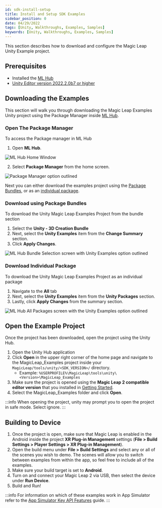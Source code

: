 ```yaml
---
id: sdk-install-setup
title: Install and Setup SDK Examples
sidebar_position: 0
date: 04/29/2022
tags: [Unity, Walkthroughs, Examples, Samples]
keywords: [Unity, Walkthroughs, Examples, Samples]
---
```


This section describes how to download and configure the Magic Leap Unity Example project.

## Prerequisites

- Installed the [ML Hub](/docs/guides/getting-started/install-the-tools.md)
- [Unity Editor version 2022.2.0b7 or higher](/docs/guides/unity/getting-started/install-the-tools.md#install-unity-editor)

## Downloading the Examples

This section will walk you through downloading the Magic Leap Examples Unity project using the Package Manager inside [ML Hub](/docs/guides/getting-started/install-the-tools.md).

### Open The Package Manager

To access the Package manager in ML Hub

1. Open **ML Hub**.

![ML Hub Home Window](/img/ml-hub/ml_hub.png)

2. Select **Package Manager** from the home screen.

![Package Manager option outlined](/img/ml-hub/package_manager_link.png)

Next you can either download the examples project using the [Package Bundles](#download-using-package-bundles), or as an [individual package](#download-individual-package).

### Download using Package Bundles

To download the Unity Magic Leap Examples Project from the bundle section

1. Select the **Unity - 3D Creation Bundle**
2. Next, select the **Unity Examples** item from the **Change Summary** section.
3. Click **Apply Changes**.

![ML Hub Bundle Selection screen with Unity Examples option outlined](/img/ml-hub/unity_bundle_examples.png)

### Download Individual Package

To download the Unity Magic Leap Examples Project as an individual package

1. Navigate to the **All** tab
2. Next, select the **Unity Examples** item from the **Unity Packages** section.
3. Lastly, click **Apply Changes** from the summary section.

![ML Hub All Packages screen with the Unity Examples option outlined](/img/ml-hub/unity_examples.png)

## Open the Example Project

Once the project has been downloaded, open the project using the Unity Hub.

1. Open the Unity Hub application
2. Click **Open** in the upper right corner of the home page and navigate to the MagicLeap_Examples project inside your `MagicLeap/tools/unity/<SDK_VERSION>/` directory.
   - Example: `%USERPROFILE%\MagicLeap\tools\unity\<Version>\MagicLeap_Examples`
3. Make sure the project is opened using the **Magic Leap 2 compatible editor version** that you installed in [Getting Started](/docs/guides/unity/getting-started/install-the-tools.md#install-unity-editor).
4. Select the MagicLeap_Examples folder and click **Open**.

:::info
When opening the project, unity may prompt you to open the project in safe mode. Select ignore.
:::

## Building to Device

1. Once the project is open, make sure that Magic Leap is enabled in the Android inside the project **XR Plug-in Management** settings (**File > Build Settings > Player Settings > XR Plug-in Management**).
2. Open the build menu under **File > Build Settings** and select any or all of the scenes you wish to demo. The scenes will allow you to switch between examples from within the app, so feel free to include all of the examples.
3. Make sure your build target is set to **Android**.
4. Turn on and connect your Magic Leap 2 via USB, then select the device under **Run Device**.
5. Build and Run!

:::info
For information on which of these examples work in App Simulator refer to the [App Simulator Key API Features](/docs/guides/developer-tools/app-sim/app-simulator.md) guide.
:::
